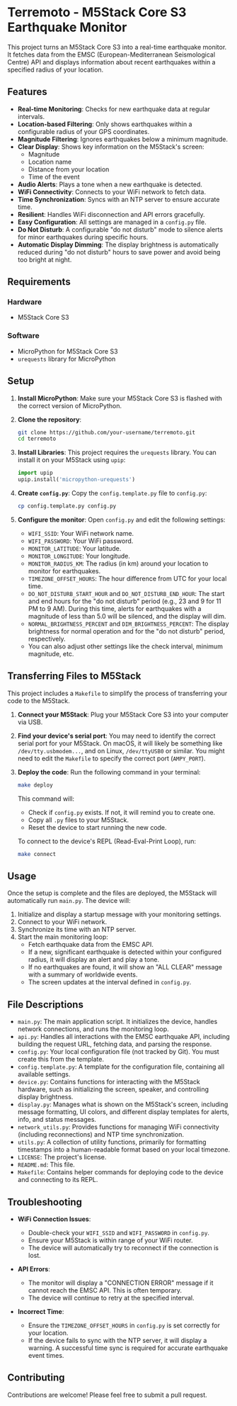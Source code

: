 # Terremoto - M5Stack Core S3 Earthquake Monitor

This project turns an M5Stack Core S3 into a real-time earthquake monitor. It fetches data from the EMSC (European-Mediterranean Seismological Centre) API and displays information about recent earthquakes within a specified radius of your location.

## Features

- **Real-time Monitoring**: Checks for new earthquake data at regular intervals.
- **Location-based Filtering**: Only shows earthquakes within a configurable radius of your GPS coordinates.
- **Magnitude Filtering**: Ignores earthquakes below a minimum magnitude.
- **Clear Display**: Shows key information on the M5Stack's screen:
    - Magnitude
    - Location name
    - Distance from your location
    - Time of the event
- **Audio Alerts**: Plays a tone when a new earthquake is detected.
- **WiFi Connectivity**: Connects to your WiFi network to fetch data.
- **Time Synchronization**: Syncs with an NTP server to ensure accurate time.
- **Resilient**: Handles WiFi disconnection and API errors gracefully.
- **Easy Configuration**: All settings are managed in a `config.py` file.
- **Do Not Disturb**: A configurable "do not disturb" mode to silence alerts for minor earthquakes during specific hours.
- **Automatic Display Dimming**: The display brightness is automatically reduced during "do not disturb" hours to save power and avoid being too bright at night.

## Requirements

### Hardware

- M5Stack Core S3

### Software

- MicroPython for M5Stack Core S3
- `urequests` library for MicroPython

## Setup

1.  **Install MicroPython**: Make sure your M5Stack Core S3 is flashed with the correct version of MicroPython.

2.  **Clone the repository**:
    ```bash
    git clone https://github.com/your-username/terremoto.git
    cd terremoto
    ```

3.  **Install Libraries**:
    This project requires the `urequests` library. You can install it on your M5Stack using `upip`:
    ```python
    import upip
    upip.install('micropython-urequests')
    ```

4.  **Create `config.py`**:
    Copy the `config.template.py` file to `config.py`:
    ```bash
    cp config.template.py config.py
    ```

5.  **Configure the monitor**:
    Open `config.py` and edit the following settings:
    - `WIFI_SSID`: Your WiFi network name.
    - `WIFI_PASSWORD`: Your WiFi password.
    - `MONITOR_LATITUDE`: Your latitude.
    - `MONITOR_LONGITUDE`: Your longitude.
    - `MONITOR_RADIUS_KM`: The radius (in km) around your location to monitor for earthquakes.
    - `TIMEZONE_OFFSET_HOURS`: The hour difference from UTC for your local time.
    - `DO_NOT_DISTURB_START_HOUR` and `DO_NOT_DISTURB_END_HOUR`: The start and end hours for the "do not disturb" period (e.g., 23 and 9 for 11 PM to 9 AM). During this time, alerts for earthquakes with a magnitude of less than 5.0 will be silenced, and the display will dim.
    - `NORMAL_BRIGHTNESS_PERCENT` and `DIM_BRIGHTNESS_PERCENT`: The display brightness for normal operation and for the "do not disturb" period, respectively.
    - You can also adjust other settings like the check interval, minimum magnitude, etc.

## Transferring Files to M5Stack

This project includes a `Makefile` to simplify the process of transferring your code to the M5Stack.

1.  **Connect your M5Stack**: Plug your M5Stack Core S3 into your computer via USB.

2.  **Find your device's serial port**: You may need to identify the correct serial port for your M5Stack. On macOS, it will likely be something like `/dev/tty.usbmodem...`, and on Linux, `/dev/ttyUSB0` or similar. You might need to edit the `Makefile` to specify the correct port (`AMPY_PORT`).

3.  **Deploy the code**: Run the following command in your terminal:
    ```bash
    make deploy
    ```
    This command will:
    - Check if `config.py` exists. If not, it will remind you to create one.
    - Copy all `.py` files to your M5Stack.
    - Reset the device to start running the new code.

    To connect to the device's REPL (Read-Eval-Print Loop), run:
    ```bash
    make connect
    ```

## Usage

Once the setup is complete and the files are deployed, the M5Stack will automatically run `main.py`. The device will:
1.  Initialize and display a startup message with your monitoring settings.
2.  Connect to your WiFi network.
3.  Synchronize its time with an NTP server.
4.  Start the main monitoring loop:
    - Fetch earthquake data from the EMSC API.
    - If a new, significant earthquake is detected within your configured radius, it will display an alert and play a tone.
    - If no earthquakes are found, it will show an "ALL CLEAR" message with a summary of worldwide events.
    - The screen updates at the interval defined in `config.py`.

## File Descriptions

-   `main.py`: The main application script. It initializes the device, handles network connections, and runs the monitoring loop.
-   `api.py`: Handles all interactions with the EMSC earthquake API, including building the request URL, fetching data, and parsing the response.
-   `config.py`: Your local configuration file (not tracked by Git). You must create this from the template.
-   `config.template.py`: A template for the configuration file, containing all available settings.
-   `device.py`: Contains functions for interacting with the M5Stack hardware, such as initializing the screen, speaker, and controlling display brightness.
-   `display.py`: Manages what is shown on the M5Stack's screen, including message formatting, UI colors, and different display templates for alerts, info, and status messages.
-   `network_utils.py`: Provides functions for managing WiFi connectivity (including reconnections) and NTP time synchronization.
-   `utils.py`: A collection of utility functions, primarily for formatting timestamps into a human-readable format based on your local timezone.
-   `LICENSE`: The project's license.
-   `README.md`: This file.
-   `Makefile`: Contains helper commands for deploying code to the device and connecting to its REPL.

## Troubleshooting

- **WiFi Connection Issues**:
    - Double-check your `WIFI_SSID` and `WIFI_PASSWORD` in `config.py`.
    - Ensure your M5Stack is within range of your WiFi router.
    - The device will automatically try to reconnect if the connection is lost.

- **API Errors**:
    - The monitor will display a "CONNECTION ERROR" message if it cannot reach the EMSC API. This is often temporary.
    - The device will continue to retry at the specified interval.

- **Incorrect Time**:
    - Ensure the `TIMEZONE_OFFSET_HOURS` in `config.py` is set correctly for your location.
    - If the device fails to sync with the NTP server, it will display a warning. A successful time sync is required for accurate earthquake event times.

## Contributing

Contributions are welcome! Please feel free to submit a pull request. 